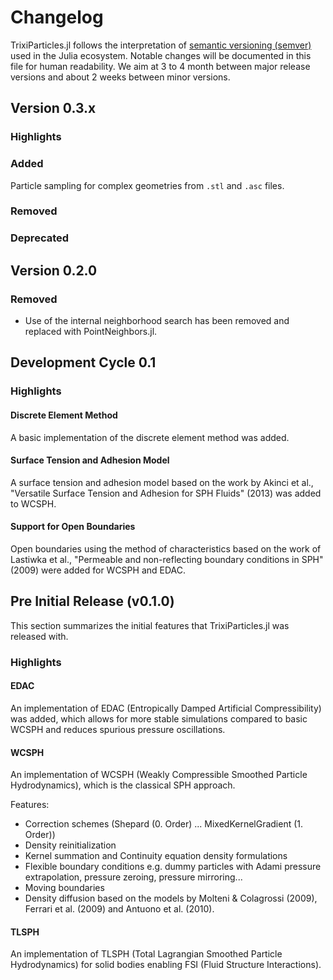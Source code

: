 # Changelog

TrixiParticles.jl follows the interpretation of [semantic versioning (semver)](https://julialang.github.io/Pkg.jl/dev/compatibility/#Version-specifier-format-1)
used in the Julia ecosystem. Notable changes will be documented in this file for human readability.
We aim at 3 to 4 month between major release versions and about 2 weeks between minor versions.

## Version 0.3.x

### Highlights

### Added
Particle sampling for complex geometries from `.stl` and `.asc` files.

### Removed

### Deprecated

## Version 0.2.0

### Removed
- Use of the internal neighborhood search has been removed and replaced with PointNeighbors.jl.


## Development Cycle 0.1

### Highlights

#### Discrete Element Method
A basic implementation of the discrete element method was added.

#### Surface Tension and Adhesion Model
A surface tension and adhesion model based on the work by Akinci et al., "Versatile Surface Tension and Adhesion for SPH Fluids" (2013) was added to WCSPH.

#### Support for Open Boundaries
Open boundaries using the method of characteristics based on the work of Lastiwka et al., "Permeable and non-reflecting boundary conditions in SPH" (2009) were added for WCSPH and EDAC.

## Pre Initial Release (v0.1.0)
This section summarizes the initial features that TrixiParticles.jl was released with.

### Highlights
#### EDAC
An implementation of EDAC (Entropically Damped Artificial Compressibility) was added,
which allows for more stable simulations compared to basic WCSPH and reduces spurious pressure oscillations.

#### WCSPH
An implementation of WCSPH (Weakly Compressible Smoothed Particle Hydrodynamics), which is the classical SPH approach.

Features:
- Correction schemes (Shepard (0. Order) ... MixedKernelGradient (1. Order))
- Density reinitialization
- Kernel summation and Continuity equation density formulations
- Flexible boundary conditions e.g. dummy particles with Adami pressure extrapolation, pressure zeroing, pressure mirroring...
- Moving boundaries
- Density diffusion based on the models by Molteni & Colagrossi (2009), Ferrari et al. (2009) and Antuono et al. (2010).


#### TLSPH
An implementation of TLSPH (Total Lagrangian Smoothed Particle Hydrodynamics) for solid bodies enabling FSI (Fluid Structure Interactions).
